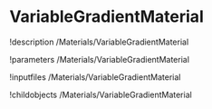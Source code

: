 <!-- MOOSE Documentation Stub: Remove this when content is added. -->

# VariableGradientMaterial
!description /Materials/VariableGradientMaterial

!parameters /Materials/VariableGradientMaterial

!inputfiles /Materials/VariableGradientMaterial

!childobjects /Materials/VariableGradientMaterial
